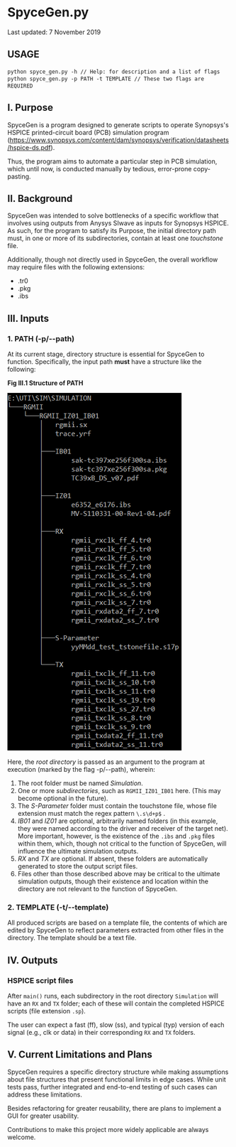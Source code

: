 # SpyceGen.py
Last updated: 7 November 2019

## USAGE
```
python spyce_gen.py -h // Help: for description and a list of flags
python spyce_gen.py -p PATH -t TEMPLATE // These two flags are REQUIRED
```

## I. Purpose
SpyceGen is a program designed to generate scripts to operate Synopsys's HSPICE printed-circuit board (PCB) simulation program (https://www.synopsys.com/content/dam/synopsys/verification/datasheets/hspice-ds.pdf).

Thus, the program aims to automate a particular step in PCB simulation, which until now, is conducted manually by tedious, error-prone copy-pasting.

## II. Background
SpyceGen was intended to solve bottlenecks of a specific workflow that involves using outputs from Anysys SIwave as inputs for Synopsys HSPICE. As such, for the program to satisfy its Purpose, the initial directory path must, in one or more of its subdirectories, contain at least one *touchstone* file.

Additionally, though not directly used in SpyceGen, the overall workflow may require files with the following extensions:
* .tr0
* .pkg
* .ibs

## III. Inputs
### 1. PATH (-p/--path)
At its current stage, directory structure is essential for SpyceGen to function.
Specifically, the input path **must** have a structure like the following:

**Fig III.1 Structure of PATH**

![Directory Structure](./img/dir_struct_files.PNG)

Here, the *root directory* is passed as an argument to the program at execution (marked by the flag -p/--path), wherein:
1. The root folder must be named *Simulation*.
2. One or more *subdirectories*, such as `RGMII_IZ01_IB01` here. (This may become optional in the future).
3. The *S-Parameter* folder must contain the touchstone file, whose file extension must match the regex pattern `\.s\d+p$` .
4. *IB01* and *IZ01* are optional, arbitrarily named folders (in this example, they were named according to the driver and receiver of the target net). 
More important, however, is the existence of the `.ibs` and `.pkg` files within them, which, though not critical to the function of SpyceGen, will influence the ultimate simulation outputs.
4. *RX* and *TX* are optional. If absent, these folders are automatically generated to store the output script files.
5. Files other than those described above may be critical to the ultimate simulation outputs, though their existence and location within the directory are not relevant to the function of SpyceGen.

### 2. TEMPLATE (-t/--template) 
All produced scripts are based on a template file, the contents of which are edited by SpyceGen to reflect parameters extracted from other files in the directory. The template should be a text file.

## IV. Outputs
### HSPICE script files
After `main()` runs, each subdirectory in the root directory `Simulation` will have an `RX` and `TX` folder; each of these will contain the completed HSPICE scripts (file extension `.sp`). 

The user can expect a fast (ff), slow (ss), and typical (typ) version of each signal (e.g., clk or data) in their corresponding `RX` and `TX` folders. 

## V. Current Limitations and Plans
SpyceGen requires a specific directory structure while making assumptions about file structures that present functional limits in edge cases. While unit tests pass, further integrated and end-to-end testing of such cases can address these limitations.

Besides refactoring for greater reusability, there are plans to implement a GUI for greater usability.

Contributions to make this project more widely applicable are always welcome.

